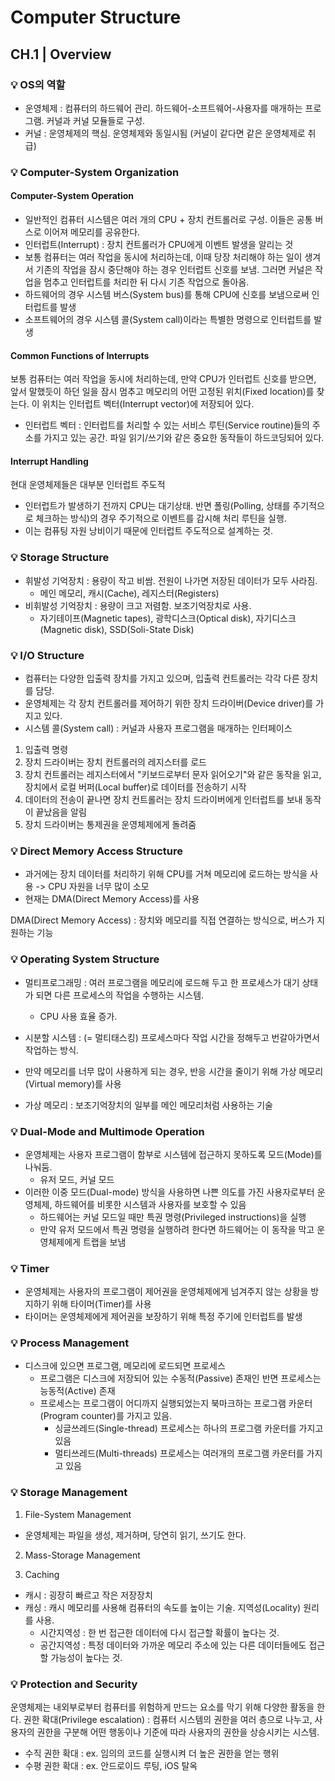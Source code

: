 # Computer Structure

## CH.1 | Overview

### 💡 OS의 역할

- 운영체제 : 컴퓨터의 하드웨어 관리. 하드웨어-소프트웨어-사용자를 매개하는 프로그램. 커널과 커널 모듈들로 구성.
- 커널 : 운영체제의 핵심. 운영체제와 동일시됨 (커널이 같다면 같은 운영체제로 취급)


### 💡 Computer-System Organization

#### Computer-System Operation
- 일반적인 컴퓨터 시스템은 여러 개의 CPU + 장치 컨트롤러로 구성. 이들은 공통 버스로 이어져 메모리를 공유한다.
- 인터럽트(Interrupt) : 장치 컨트롤러가 CPU에게 이벤트 발생을 알리는 것
- 보통 컴퓨터는 여러 작업을 동시에 처리하는데, 이때 당장 처리해야 하는 일이 생겨서 기존의 작업을 잠시 중단해야 하는 경우 인터럽트 신호를 보냄. 그러면 커널은 작업을 멈추고 인터럽트를 처리한 뒤 다시 기존 작업으로 돌아옴.
- 하드웨어의 경우 시스템 버스(System bus)를 통해 CPU에 신호를 보냄으로써 인터럽트를 발생
- 소프트웨어의 경우 시스템 콜(System call)이라는 특별한 명령으로 인터럽트를 발생

#### Common Functions of Interrupts
보통 컴퓨터는 여러 작업을 동시에 처리하는데, 만약 CPU가 인터럽트 신호를 받으면, 앞서 말했듯이 하던 일을 잠시 멈추고 메모리의 어떤 고정된 위치(Fixed location)를 찾는다. 이 위치는 인터럽트 벡터(Interrupt vector)에 저장되어 있다.
- 인터럽트 벡터 : 인터럽트를 처리할 수 있는 서비스 루틴(Service routine)들의 주소를 가지고 있는 공간. 파일 읽기/쓰기와 같은 중요한 동작들이 하드코딩되어 있다.

#### Interrupt Handling
현대 운영체제들은 대부분 인터럽트 주도적
- 인터럽트가 발생하기 전까지 CPU는 대기상태. 반면 폴링(Polling, 상태를 주기적으로 체크하는 방식)의 경우 주기적으로 이벤트를 감시해 처리 루틴을 실행.
- 이는 컴퓨팅 자원 낭비이기 때문에 인터럽트 주도적으로 설계하는 것.


### 💡 Storage Structure
- 휘발성 기억장치 : 용량이 작고 비쌈. 전원이 나가면 저장된 데이터가 모두 사라짐.
    - 메인 메모리, 캐시(Cache), 레지스터(Registers)
- 비휘발성 기억장치 : 용량이 크고 저렴함. 보조기억장치로 사용.
    - 자기테이프(Magnetic tapes), 광학디스크(Optical disk), 자기디스크(Magnetic disk), SSD(Soli-State Disk)


### 💡 I/O Structure
- 컴퓨터는 다양한 입출력 장치를 가지고 있으며, 입출력 컨트롤러는 각각 다른 장치를 담당.
- 운영체제는 각 장치 컨트롤러를 제어하기 위한 장치 드라이버(Device driver)를 가지고 있다.
- 시스템 콜(System call) : 커널과 사용자 프로그램을 매개하는 인터페이스

1. 입출력 명령
2. 장치 드라이버는 장치 컨트롤러의 레지스터를 로드
3. 장치 컨트롤러는 레지스터에서 "키보드로부터 문자 읽어오기"와 같은 동작을 읽고, 장치에서 로컬 버퍼(Local buffer)로 데이터를 전송하기 시작
4. 데이터의 전송이 끝나면 장치 컨트롤러는 장치 드라이버에게 인터럽트를 보내 동작이 끝났음을 알림
5. 장치 드라이버는 통제권을 운영체제에게 돌려줌


### 💡 Direct Memory Access Structure
- 과거에는 장치 데이터를 처리하기 위해 CPU를 거쳐 메모리에 로드하는 방식을 사용 -> CPU 자원을 너무 많이 소모
- 현재는 DMA(Direct Memory Access)를 사용

DMA(Direct Memory Access) : 장치와 메모리를 직접 연결하는 방식으로, 버스가 지원하는 기능


### 💡 Operating System Structure
- 멀티프로그래밍 : 여러 프로그램을 메모리에 로드해 두고 한 프로세스가 대기 상태가 되면 다른 프로세스의 작업을 수행하는 시스템.
    - CPU 사용 효율 증가.
- 시분할 시스템 : (= 멀티태스킹) 프로세스마다 작업 시간을 정해두고 번갈아가면서 작업하는 방식.


- 만약 메모리를 너무 많이 사용하게 되는 경우, 반응 시간을 줄이기 위해 가상 메모리(Virtual memory)를 사용
- 가상 메모리 : 보조기억장치의 일부를 메인 메모리처럼 사용하는 기술


### 💡 Dual-Mode and Multimode Operation
- 운영체제는 사용자 프로그램이 함부로 시스템에 접근하지 못하도록 모드(Mode)를 나눠둠.
    - 유저 모드, 커널 모드
- 이러한 이중 모드(Dual-mode) 방식을 사용하면 나쁜 의도를 가진 사용자로부터 운영체제, 하드웨어를 비롯한 시스템과 사용자를 보호할 수 있음
    - 하드웨어는 커널 모드일 때만 특권 명령(Privileged instructions)을 실행
    - 만약 유저 모드에서 특권 명령을 실행하려 한다면 하드웨어는 이 동작을 막고 운영체제에게 트랩을 보냄


### 💡 Timer
- 운영체제는 사용자의 프로그램이 제어권을 운영체제에게 넘겨주지 않는 상황을 방지하기 위해 타이머(Timer)를 사용
- 타이머는 운영체제에게 제어권을 보장하기 위해 특정 주기에 인터럽트를 발생


### 💡 Process Management
- 디스크에 있으면 프로그램, 메모리에 로드되면 프로세스
    - 프로그램은 디스크에 저장되어 있는 수동적(Passive) 존재인 반면 프로세스는 능동적(Active) 존재
    - 프로세스는 프로그램이 어디까지 실행되었는지 북마크하는 프로그램 카운터(Program counter)를 가지고 있음.
        - 싱글쓰레드(Single-thread) 프로세스는 하나의 프로그램 카운터를 가지고 있음
        - 멀티쓰레드(Multi-threads) 프로세스는 여러개의 프로그램 카운터를 가지고 있음


### 💡 Storage Management
1. File-System Management
- 운영체제는 파일을 생성, 제거하며, 당연히 읽기, 쓰기도 한다.

2. Mass-Storage Management


3. Caching
- 캐시 : 굉장히 빠르고 작은 저장장치
- 캐싱 : 캐시 메모리를 사용해 컴퓨터의 속도를 높이는 기술. 지역성(Locality) 원리를 사용.
    - 시간지역성 : 한 번 접근한 데이터에 다시 접근할 확률이 높다는 것.
    - 공간지역성 : 특정 데이터와 가까운 메모리 주소에 있는 다른 데이터들에도 접근할 가능성이 높다는 것.


### 💡 Protection and Security
운영체제는 내외부로부터 컴퓨터를 위험하게 만드는 요소를 막기 위해 다양한 활동을 한다.
권한 확대(Privilege escalation) : 컴퓨터 시스템의 권한을 여러 층으로 나누고, 사용자의 권한을 구분해 어떤 행동이나 기준에 따라 사용자의 권한을 상승시키는 시스템.
- 수직 권한 확대 : ex. 임의의 코드를 실행시켜 더 높은 권한을 얻는 행위
- 수평 권한 확대 : ex. 안드로이드 루팅, iOS 탈옥